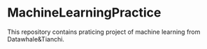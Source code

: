 # MachineLearningPractice

This repository contains praticing project of machine learning from Datawhale&Tianchi.
